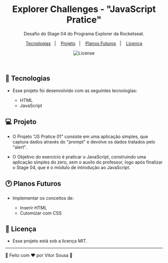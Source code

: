 <h1 align="center"> Explorer Challenges - "JavaScript Pratice"</h1>

<p align="center">
Desafio do Stage 04 do Programa Explorer da Rocketseat.
</p>

<p align="center">
  <a href="#-tecnologias">Tecnologias</a>&nbsp;&nbsp;&nbsp;|&nbsp;&nbsp;&nbsp;
  <a href="#-projeto">Projeto</a>&nbsp;&nbsp;&nbsp;|&nbsp;&nbsp;&nbsp;
  <a href="#clock1-planos-futuros">Planos Futuros</a>&nbsp;&nbsp;&nbsp;|&nbsp;&nbsp;&nbsp;
  <a href="#memo-licença">Licença</a>
</p>

<p align="center">
  <img alt="License" src="https://img.shields.io/static/v1?label=license&message=MIT&color=49AA26&labelColor=000000">
</p>

<br>

## 🚀 Tecnologias

- Esse projeto foi desenvolvido com as seguintes tecnologias:

    - HTML
    - JavaScript
    
## 💻 Projeto

- O Projeto "JS Pratice 01" consiste em uma aplicação simples, que captura dados através do "prompt" e devolve os dados tratados pelo "alert".

- O Objetivo do exercicio é praticar o JavaScript, construindo uma aplicação simples do zero, sem o auxilo do professor, logo após finalizar o Stage 04, que é o módulo de introdução ao JavaScript.

## 🕐 Planos Futuros

- Implementar os conceitos de:

    - Inserir HTML
    - Cutomizar com CSS

## 📝 Licença

- Esse projeto está sob a licença MIT.

---

🚀 Feito com ❤️ por Vitor Sousa 🚀